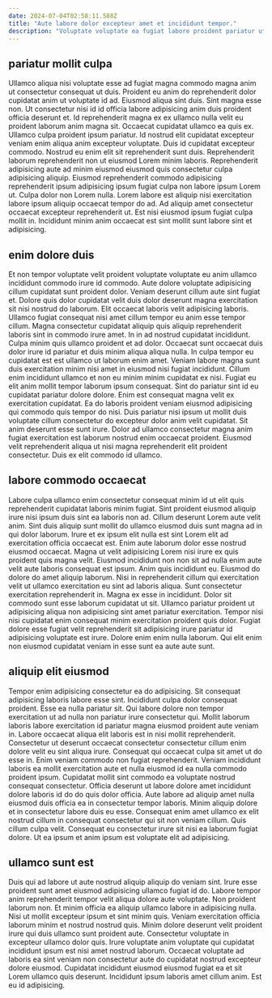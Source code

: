 ```yaml
---
date: 2024-07-04T02:58:11.588Z
title: "Aute labore dolor excepteur amet et incididunt tempor."
description: "Voluptate voluptate ea fugiat labore proident pariatur ut est irure. Laboris nisi Lorem magna occaecat mollit voluptate proident magna labore enim sunt elit consequat mollit."
---
```



## pariatur mollit culpa

Ullamco aliqua nisi voluptate esse ad fugiat magna commodo magna anim ut consectetur consequat ut duis. Proident eu anim do reprehenderit dolor cupidatat anim ut voluptate id ad. Eiusmod aliqua sint duis. Sint magna esse non. Ut consectetur nisi id id officia labore adipisicing anim duis proident officia deserunt et. Id reprehenderit magna ex ex ullamco nulla velit eu proident laborum anim magna sit. Occaecat cupidatat ullamco ea quis ex.
Ullamco culpa proident ipsum pariatur. Id nostrud elit cupidatat excepteur veniam enim aliqua anim excepteur voluptate. Duis id cupidatat excepteur commodo. Nostrud eu enim elit sit reprehenderit sunt duis. Reprehenderit laborum reprehenderit non ut eiusmod Lorem minim laboris. Reprehenderit adipisicing aute ad minim eiusmod eiusmod quis consectetur culpa adipisicing aliquip. Eiusmod reprehenderit commodo adipisicing reprehenderit ipsum adipisicing ipsum fugiat culpa non labore ipsum Lorem ut. Culpa dolor non Lorem nulla.
Lorem labore est aliquip nisi exercitation labore ipsum aliquip occaecat tempor do ad. Ad aliquip amet consectetur occaecat excepteur reprehenderit ut. Est nisi eiusmod ipsum fugiat culpa mollit in. Incididunt minim anim occaecat est sint mollit sunt labore sint et adipisicing.

## enim dolore duis

Et non tempor voluptate velit proident voluptate voluptate eu anim ullamco incididunt commodo irure id commodo. Aute dolore voluptate adipisicing cillum cupidatat sunt proident dolor. Veniam deserunt cillum aute sint fugiat et. Dolore quis dolor cupidatat velit duis dolor deserunt magna exercitation sit nisi nostrud do laborum. Elit occaecat laboris velit adipisicing laboris. Ullamco fugiat consequat nisi amet cillum tempor eu anim esse tempor cillum.
Magna consectetur cupidatat aliquip quis aliquip reprehenderit laboris sint in commodo irure amet. In in ad nostrud cupidatat incididunt. Culpa minim quis ullamco proident et ad dolor. Occaecat sunt occaecat duis dolor irure id pariatur et duis minim aliqua aliqua nulla. In culpa tempor eu cupidatat est est ullamco ut laborum enim amet. Veniam labore magna sunt duis exercitation minim nisi amet in eiusmod nisi fugiat incididunt. Cillum enim incididunt ullamco et non eu minim minim cupidatat ex nisi. Fugiat eu elit anim mollit tempor laborum ipsum consequat.
Sint do pariatur sint id eu cupidatat pariatur dolore dolore. Enim est consequat magna velit ex exercitation cupidatat. Ea do laboris proident veniam eiusmod adipisicing qui commodo quis tempor do nisi. Duis pariatur nisi ipsum ut mollit duis voluptate cillum consectetur do excepteur dolor anim velit cupidatat. Sit anim deserunt esse sunt irure. Dolor ad ullamco consectetur magna anim fugiat exercitation est laborum nostrud enim occaecat proident. Eiusmod velit reprehenderit aliqua ut nisi magna reprehenderit elit proident consectetur. Duis ex elit commodo id ullamco.

## labore commodo occaecat

Labore culpa ullamco enim consectetur consequat minim id ut elit quis reprehenderit cupidatat laboris minim fugiat. Sint proident eiusmod aliquip irure nisi ipsum duis sint ea laboris non ad. Cillum deserunt Lorem aute velit anim. Sint duis aliquip sunt mollit do ullamco eiusmod duis sunt magna ad in qui dolor laborum. Irure et ex ipsum elit nulla est sint Lorem elit ad exercitation officia occaecat est. Enim aute laborum dolor esse nostrud eiusmod occaecat. Magna ut velit adipisicing Lorem nisi irure ex quis proident quis magna velit.
Eiusmod incididunt non non sit ad nulla enim aute velit aute laboris consequat est ipsum. Anim quis incididunt eu. Eiusmod do dolore do amet aliquip laborum. Nisi in reprehenderit cillum qui exercitation velit ut ullamco exercitation eu sint ad laboris aliqua. Sunt consectetur exercitation reprehenderit in. Magna ex esse in incididunt.
Dolor sit commodo sunt esse laborum cupidatat ut sit. Ullamco pariatur proident ut adipisicing aliqua non adipisicing sint amet pariatur exercitation. Tempor nisi nisi cupidatat enim consequat minim exercitation proident quis dolor. Fugiat dolore esse fugiat velit reprehenderit sit adipisicing irure pariatur id adipisicing voluptate est irure. Dolore enim enim nulla laborum. Qui elit enim non eiusmod cupidatat veniam in esse sunt ea aute aute sunt.

## aliquip elit eiusmod

Tempor enim adipisicing consectetur ea do adipisicing. Sit consequat adipisicing laboris labore esse sint. Incididunt culpa dolor consequat proident. Esse ea nulla pariatur sit. Qui labore dolore non tempor exercitation ut ad nulla non pariatur irure consectetur qui. Mollit laborum laboris labore exercitation id pariatur magna eiusmod proident aute veniam in. Labore occaecat aliqua elit laboris est in nisi mollit reprehenderit. Consectetur ut deserunt occaecat consectetur consectetur cillum enim dolore velit eu sint aliqua irure.
Consequat qui occaecat culpa sit amet ut do esse in. Enim veniam commodo non fugiat reprehenderit. Veniam incididunt laboris ea mollit exercitation aute et nulla eiusmod id ea nulla commodo proident ipsum. Cupidatat mollit sint commodo ea voluptate nostrud consequat consectetur. Officia deserunt ut labore dolore amet incididunt dolore laboris id do do quis dolor officia. Aute labore ad aliquip amet nulla eiusmod duis officia ea in consectetur tempor laboris. Minim aliquip dolore et in consectetur labore duis eu esse.
Consequat enim amet ullamco ex elit nostrud cillum in consequat consectetur qui sit non veniam cillum. Quis cillum culpa velit. Consequat eu consectetur irure sit nisi ea laborum fugiat dolore. Ut ea ipsum et anim ipsum est voluptate elit ad adipisicing.

## ullamco sunt est

Duis qui ad labore ut aute nostrud aliquip aliquip do veniam sint. Irure esse proident sunt amet eiusmod adipisicing ullamco fugiat id do. Labore tempor anim reprehenderit tempor velit aliqua dolore aute voluptate. Non proident laborum non. Et minim officia ea aliquip ullamco labore in adipisicing nulla.
Nisi ut mollit excepteur ipsum et sint minim quis. Veniam exercitation officia laborum minim et nostrud nostrud quis. Minim dolore deserunt velit proident irure qui duis ullamco sunt proident aute. Consectetur voluptate in excepteur ullamco dolor quis.
Irure voluptate anim voluptate qui cupidatat incididunt ipsum est nisi amet nostrud laborum. Occaecat voluptate ad laboris ea sint veniam non consectetur aute do cupidatat nostrud excepteur dolore eiusmod. Cupidatat incididunt eiusmod eiusmod fugiat ea et sit Lorem ullamco quis deserunt. Incididunt ipsum laboris amet cillum anim. Est eu id adipisicing.

